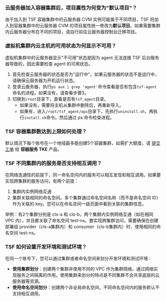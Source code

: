 ### 云服务器加入容器集群后，项目属性为何变为"默认项目"？
由于加入到 TSF 容器集群中的云服务器 CVM 实例可能属于不同项目，TSF 将加入到容器集群中的云服务器 CVM 的项目属性统一修改为**默认项目**。如果需要集群内云服务器分布在不同的项目，请自行前往云服务器控制台迁移项目。

### 虚拟机集群内云主机的可用状态为何显示不可用？
虚拟机集群中的云服务器显示"不可用"状态是因为 agent 无法连接 TSF 后台服务器导致的，因此需要检查 agent 的可用状态。
1. 首先检查云服务器的状态是否为"运行中"。如果云服务器的状态不是运行中，请确保云服务器为开机运行状态。
2. 登录云服务器，执行`ps aux | grep 'agent'`命令查看是否有包含`tsf-agent`命名的进程。如果没有，请查看步骤3。
3. 切换到`/root`目录下，查看是否有`tsf_agent`目录。
   - 如果没有，需要将主机从集群中删除后，再重新导入。
   - 如果有，进入`/root/tsf_agent/ops`目录下，先执行`uninstall.sh`，再执行`install.sh`命令。然后通过 ps 命令检查进程。

### TSF 容器集群数达到上限如何处理？
默认情况下每个账号在一个地域最多能创建5个容器集群，如需扩大额度，请 [提交工单](https://console.cloud.tencent.com/workorder/category) 给 **容器服务 TKE** 产品。

### TSF 不同集群内的服务是否支持相互调用？
在网络连通性的前提下，同一命名空间内的服务可以相互发现和相互调用。如果要实现跨集群的服务访问，有两个前提：
1. 集群内实例网络互通
2. 集群关联相同的命名空间。多个集群通过命名空间名称（而不是命名空间 ID）作为关联的 key。您可以在命名空间一级页面中看到关联的集群信息。

举例：有2个集群分别是 cls-a 和 cls-b，两个集群内实例网络互通（如在相同 VPC 内），并且都关联了命名空间 test-ns。要实现跨集群访问，需要确保在创建部署组 provider（cls-a集群内）和 consumer（cls-b集群内）时，使用相同的命名空间 test-ns。

### TSF 如何设置开发环境和测试环境？
在同一个账号下，您可以通过集群或者命名空间来划分开发环境和测试环境：
- **使用集群划分**：创建两个集群并使用不同的 VPC 作为集群网络，通过网络实现服务之间隔离的作用。使用集群来划分的特点是不同集群不会共享底层的云服务器等资源。
- **使用命名空间划分**：创建两个非全局命名空间，不同命名空间内的服务默认不支持相互调用。
